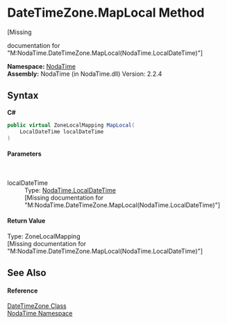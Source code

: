 # DateTimeZone.MapLocal Method 
 

\[Missing <summary> documentation for "M:NodaTime.DateTimeZone.MapLocal(NodaTime.LocalDateTime)"\]

**Namespace:**&nbsp;<a href="N_NodaTime">NodaTime</a><br />**Assembly:**&nbsp;NodaTime (in NodaTime.dll) Version: 2.2.4

## Syntax

**C#**<br />
``` C#
public virtual ZoneLocalMapping MapLocal(
	LocalDateTime localDateTime
)
```


#### Parameters
&nbsp;<dl><dt>localDateTime</dt><dd>Type: <a href="T_NodaTime_LocalDateTime">NodaTime.LocalDateTime</a><br />\[Missing <param name="localDateTime"/> documentation for "M:NodaTime.DateTimeZone.MapLocal(NodaTime.LocalDateTime)"\]</dd></dl>

#### Return Value
Type: ZoneLocalMapping<br />\[Missing <returns> documentation for "M:NodaTime.DateTimeZone.MapLocal(NodaTime.LocalDateTime)"\]

## See Also


#### Reference
<a href="T_NodaTime_DateTimeZone">DateTimeZone Class</a><br /><a href="N_NodaTime">NodaTime Namespace</a><br />
